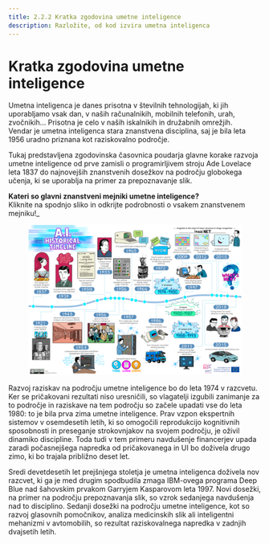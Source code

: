 ```yaml
---
title: 2.2.2 Kratka zgodovina umetne inteligence
description: Razložite, od kod izvira umetna inteligenca
---
```


# Kratka zgodovina umetne inteligence
Umetna inteligenca je danes prisotna v številnih tehnologijah, ki jih uporabljamo vsak dan, v naših računalnikih, mobilnih telefonih, urah, zvočnikih... Prisotna je celo v naših iskalnikih in družabnih omrežjih.  
Vendar je umetna inteligenca stara znanstvena disciplina, saj je bila leta 1956 uradno priznana kot raziskovalno področje.

Tukaj predstavljena zgodovinska časovnica poudarja glavne korake razvoja umetne inteligence od prve zamisli o programirljivem stroju Ade Lovelace leta 1837 do najnovejših znanstvenih dosežkov na področju globokega učenja, ki se uporablja na primer za prepoznavanje slik.

**Kateri so glavni znanstveni mejniki umetne inteligence?**  
Kliknite na spodnjo sliko in odkrijte podrobnosti o vsakem znanstvenem mejniku!_

<a href="2-2-2-Discover-AI-history/AI-history.html" target="_blank">
<figure> 
  <img src="Images/AI-historical-timeline.png" alt="Illustration of AI history"/> 
</figure></a>


Razvoj raziskav na področju umetne inteligence bo do leta 1974 v razcvetu.
Ker se pričakovani rezultati niso uresničili, so vlagatelji izgubili zanimanje za to področje in raziskave na tem področju so začele upadati vse do leta 1980: to je bila prva zima umetne inteligence. Prav vzpon ekspertnih sistemov v osemdesetih letih, ki so omogočili reprodukcijo kognitivnih sposobnosti in preseganje strokovnjakov na svojem področju, je oživil dinamiko discipline. Toda tudi v tem primeru navdušenje financerjev upada zaradi počasnejšega napredka od pričakovanega in UI bo doživela drugo zimo, ki bo trajala približno deset let.

Sredi devetdesetih let prejšnjega stoletja je umetna inteligenca doživela nov razcvet, ki ga je med drugim spodbudila zmaga IBM-ovega programa Deep Blue nad šahovskim prvakom Garryjem Kasparovom leta 1997. Novi dosežki, na primer na področju prepoznavanja slik, so vzrok sedanjega navdušenja nad to disciplino. Sedanji dosežki na področju umetne inteligence, kot so razvoj glasovnih pomočnikov, analiza medicinskih slik ali inteligentni mehanizmi v avtomobilih, so rezultat raziskovalnega napredka v zadnjih dvajsetih letih.        
